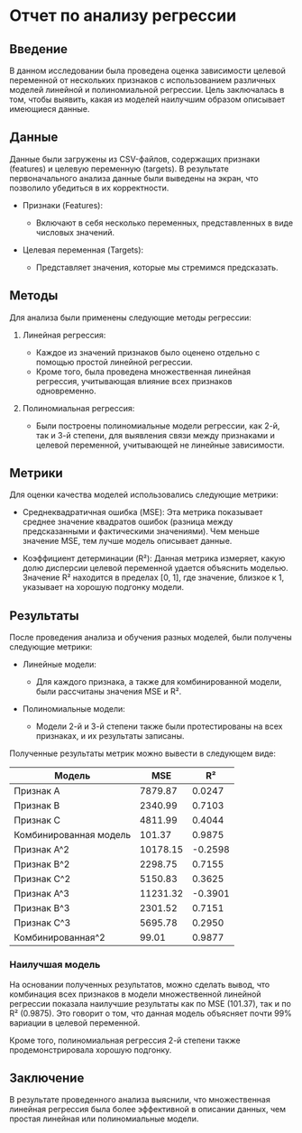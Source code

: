# Отчет по анализу регрессии

## Введение

В данном исследовании была проведена оценка зависимости целевой переменной от нескольких признаков с использованием различных моделей линейной и полиномиальной регрессии. Цель заключалась в том, чтобы выявить, какая из моделей наилучшим образом описывает имеющиеся данные.

## Данные

Данные были загружены из CSV-файлов, содержащих признаки (features) и целевую переменную (targets). В результате первоначального анализа данные были выведены на экран, что позволило убедиться в их корректности.

- Признаки (Features): 
    - Включают в себя несколько переменных, представленных в виде числовых значений.

- Целевая переменная (Targets): 
    - Представляет значения, которые мы стремимся предсказать.

## Методы

Для анализа были применены следующие методы регрессии:

1. Линейная регрессия:
   - Каждое из значений признаков было оценено отдельно с помощью простой линейной регрессии.
   - Кроме того, была проведена множественная линейная регрессия, учитывающая влияние всех признаков одновременно.

2. Полиномиальная регрессия:
   - Были построены полиномиальные модели регрессии, как 2-й, так и 3-й степени, для выявления связи между признаками и целевой переменной, учитывающей не линейные зависимости.

## Метрики

Для оценки качества моделей использовались следующие метрики:

- Среднеквадратичная ошибка (MSE): 
  Эта метрика показывает среднее значение квадратов ошибок (разница между предсказанными и фактическими значениями). Чем меньше значение MSE, тем лучше модель описывает данные.

- Коэффициент детерминации (R²): 
  Данная метрика измеряет, какую долю дисперсии целевой переменной удается объяснить моделью. Значение R² находится в пределах [0, 1], где значение, близкое к 1, указывает на хорошую подгонку модели.

## Результаты

После проведения анализа и обучения разных моделей, были получены следующие метрики:

- Линейные модели:
    - Для каждого признака, а также для комбинированной модели, были рассчитаны значения MSE и R².

- Полиномиальные модели:
    - Модели 2-й и 3-й степени также были протестированы на всех признаках, и их результаты записаны.

Полученные результаты метрик можно вывести в следующем виде:

| Модель                            | MSE        | R²         |
|-----------------------------------|------------|------------|
| Признак A                         | 7879.87    | 0.0247     |
| Признак B                         | 2340.99    | 0.7103     |
| Признак C                         | 4811.99    | 0.4044     |
| Комбинированная модель            | 101.37     | 0.9875     |
| Признак A^2                       | 10178.15   | -0.2598    |
| Признак B^2                       | 2298.75    | 0.7155     |
| Признак C^2                       | 5150.83    | 0.3625     |
| Признак A^3                       | 11231.32   | -0.3901    |
| Признак B^3                       | 2301.52    | 0.7151     |
| Признак C^3                       | 5695.78    | 0.2950     |
| Комбинированная^2                 | 99.01      | 0.9877     |

### Наилучшая модель

На основании полученных результатов, можно сделать вывод, что комбинация всех признаков в модели множественной линейной регрессии показала наилучшие результаты как по MSE (101.37), так и по R² (0.9875). Это говорит о том, что данная модель объясняет почти 99% вариации в целевой переменной.

Кроме того, полиномиальная регрессия 2-й степени также продемонстрировала хорошую подгонку.

## Заключение
В результате проведенного анализа выяснили, что множественная линейная регрессия была более эффективной в описании данных, чем простая линейная или полиномиальные модели. 